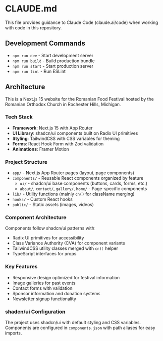 # CLAUDE.md

This file provides guidance to Claude Code (claude.ai/code) when working with code in this repository.

## Development Commands

- `npm run dev` - Start development server
- `npm run build` - Build production bundle
- `npm run start` - Start production server
- `npm run lint` - Run ESLint

## Architecture

This is a Next.js 15 website for the Romanian Food Festival hosted by the Romanian Orthodox Church in Rochester Hills, Michigan. 

### Tech Stack
- **Framework**: Next.js 15 with App Router
- **UI Library**: shadcn/ui components built on Radix UI primitives
- **Styling**: TailwindCSS with CSS variables for theming
- **Forms**: React Hook Form with Zod validation
- **Animations**: Framer Motion

### Project Structure
- `app/` - Next.js App Router pages (layout, page components)
- `components/` - Reusable React components organized by feature
  - `ui/` - shadcn/ui base components (buttons, cards, forms, etc.)
  - `about/`, `contact/`, `gallery/`, `home/` - Page-specific components
- `lib/` - Utility functions (mainly `cn()` for className merging)
- `hooks/` - Custom React hooks
- `public/` - Static assets (images, videos)

### Component Architecture
Components follow shadcn/ui patterns with:
- Radix UI primitives for accessibility
- Class Variance Authority (CVA) for component variants
- TailwindCSS utility classes merged with `cn()` helper
- TypeScript interfaces for props

### Key Features
- Responsive design optimized for festival information
- Image galleries for past events
- Contact forms with validation
- Sponsor information and donation systems
- Newsletter signup functionality

### shadcn/ui Configuration
The project uses shadcn/ui with default styling and CSS variables. Components are configured in `components.json` with path aliases for easy imports.